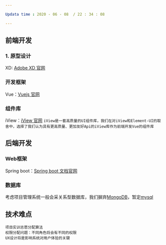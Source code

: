 ```yaml
---

Updata time : 2020 - 06 - 08  / 22 : 34 : 08

---
```


## 前端开发

### 1. 原型设计
XD: [Adobe XD 官网](https://www.adobe.com/products/xd.html)

### 开发框架
Vue：[Vuejs 官网](https://vuejs.org/)

### 组件库
iView：[iView 官网](http://v1.iviewui.com//)
`
iView是一套高质量的UI组件库，我们在对iView和Element-UI的取舍中，选择了我们认为具有更高质量、更加友好Api的iView库作为前端开发Vue的组件库
`

## 后端开发
### Web框架
Spring boot：[Spring boot 文档官网](https://spring.io/projects/spring-boot)

### 数据库
考虑项目管理系统一般会采关系型数据库，我们摒弃[MongoDB](https://www.mongodb.com/)，暂定[mysql](https://www.mysql.com/)

## 技术难点
```
项目实训志愿分配算法
权限分配问题：不同角色将会有不同的权限
UX设计将是影响系统对用户体验的关键
```
